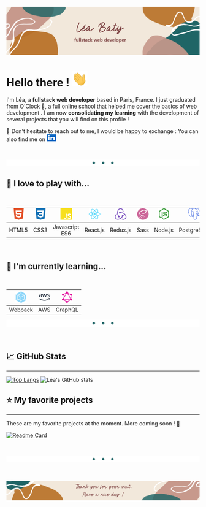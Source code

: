 <link rel="stylesheet" type="text/css" media="all" href="./styles.css" />

![profile banner](Images/readme_banner.png)

# Hello there ! <img src="Images/icons/wave.gif" width="40" height="40"/>

I'm Léa, a **fullstack web developer** based in Paris, France. I just graduated from O'Clock 🥇, a full online school that helped me cover the basics of web development . I am now **consolidating my learning** with the development of several projects that you will find on this profile !

💬 Don't hesitate to reach out to me, I would be happy to exchange : You can also find me on  <a href="https://www.linkedin.com/in/l%C3%A9a-baty-2a542375/" target="_blank" rel="noreferrer"> <img src="./images/icons/linkedin-col.svg" width="25" height="18" style="color:#0A66C2" alt="linkedin-logo"/> </a>

<br>

![](./images/splitter.png)


## 🙌 I love to play with... 

<br>


<img src="./images/icons/html5-col.svg" width="30" height="30" style="color:#E34F26;" alt="html5-logo"/>  |  <img src="./images/icons/css3-col.svg" width="30" height="30" style="color:#1572B6;;" alt="css3-logo"/> | <img src="./images/icons/javascript-col.svg" width="30" height="30" style="color:#F7DF1E;" alt="javascript-logo"/> | <img src="./images/icons/react-col.svg" width="30" height="30" style="color:#61DAFB;" alt="react-logo"/>  | <img src="./images/icons/redux.png" width="30" height="30" style="color:#764ABC" alt="redux-logo"/> | <img src="./images/icons/sass-col.svg" width="30" height="30" style="color:#CC6699;" alt="sass-logo"/>  | <img src="./images/icons/nodedotjs-col.svg" width="30" height="30" style="color:#339933;" alt="nodedotjs-logo"/>  | <img src="./images/icons/postgresql-col.svg" width="30" height="30" style="color:#4169E1;" alt="postgresql-logo"/>  | <img src="./images/icons/git-col.svg" width="30" height="30" style="color:#F05032;" alt="git-logo"/>  | <img src="./images/icons/figma-col.svg" width="30" height="30" style="color:#F24E1E;" alt="figma-logo"/>  |
|:---:|:---:|:---:|:---:|:---:|:---:|:---:|:---:|:---:|:---:|
| HTML5   |  CSS3 | Javascript ES6  | React.js  |  Redux.js | Sass  | Node.js  | PostgreSQL  | Git  | Figma  |

<!-- <p align="left">

<a href="https://www.w3.org/html/" target="_blank" rel="noreferrer">
<img src="./images/icons/html5-col.svg" width="30" height="30" style="color:#E34F26;" alt="html5-logo"/> </a>  <a href="https://www.w3schools.com/css/" target="_blank" rel="noreferrer"> <img src="./images/icons/css3-col.svg" width="30" height="30" style="color:#1572B6;;" alt="css3-logo"/> </a> <a href="https://developer.mozilla.org/en-US/docs/Web/JavaScript" target="_blank" rel="noreferrer"> <img src="./images/icons/javascript-col.svg" width="30" height="30" style="color:#F7DF1E;" alt="javascript-logo"/> </a> <a href="https://reactjs.org/" target="_blank" rel="noreferrer">
<img src="./images/icons/react-col.svg" width="30" height="30" style="color:#61DAFB;" alt="react-logo"/> </a> <a href="https://redux.js.org" target="_blank" rel="noreferrer">
<img src="./images/icons/redux.png" width="30" height="30" style="color:#764ABC" alt="redux-logo"/> </a> <a href="https://nodejs.org" target="_blank" rel="noreferrer"> 
<img src="./images/icons/nodedotjs-col.svg" width="30" height="30" style="color:#339933;" alt="nodedotjs-logo"/> </a><a href="https://sass-lang.com" target="_blank" rel="noreferrer">
<img src="./images/icons/sass-col.svg" width="30" height="30" style="color:#CC6699;" alt="sass-logo"/> </a><a href="https://www.postgresql.org" target="_blank" rel="noreferrer">
<img src="./images/icons/postgresql-col.svg" width="30" height="30" style="color:#4169E1;" alt="postgresql-logo"/> </a><a href="https://git-scm.com/" target="_blank" rel="noreferrer">
<img src="./images/icons/git-col.svg" width="30" height="30" style="color:#F05032;" alt="git-logo"/> </a><a href="https://www.figma.com/" target="_blank" rel="noreferrer">
<img src="./images/icons/figma-col.svg" width="30" height="30" style="color:#F24E1E;" alt="figma-logo"/> </a>
</p> -->

<br>

## 🧠 I'm currently learning...

<br>

<!-- <a href="https://webpack.js.org/" target="_blank" rel="noreferrer">
<img src="./images/icons/webpack-col.svg" width="30" height="30" style="color:#8DD6F9;" alt="webpack-logo"/> </a><a href="https://aws.amazon.com" target="_blank" rel="noreferrer"> <img src="./images/icons/amazonaws-col.svg" width="30" height="30" style="color:#232F3E;" alt="amazonaws-logo"/> </a><a href="https://graphql.org/" target="_blank" rel="noreferrer">
<img src="./images/icons/graphql-col.svg" width="30" height="30" style="color:#E10098;" alt="graphql-logo"/> </a> -->



<img src="./images/icons/webpack-col.svg" width="30" height="30" style="color:#8DD6F9;" alt="webpack-logo"/> | <img src="./images/icons/amazonaws-col.svg" width="30" height="30" style="color:#232F3E;" alt="amazonaws-logo"/> |   <img src="./images/icons/graphql-col.svg" width="30" height="30" style="color:#E10098;" alt="graphql-logo"/>	|
| :---:	| :---:	|:---:	|
| Webpack 	|  AWS	|  	GraphQL|


![](./images/splitter.png)

<br>

## 📈 GitHub Stats

---

[![Top Langs](https://github-readme-stats.vercel.app/api/top-langs/?username=leabaty&title_color=763839&text_color=bc7832&icon_color=b99488&bg_color=f2e8db&border_color=b99488)](https://github.com/leabaty/github-readme-stats) ![Léa's GitHub stats](https://github-readme-stats.vercel.app/api?username=leabaty&show_icons=true&title_color=763839&text_color=bc7832&icon_color=b99488&bg_color=f2e8db&border_color=b99488&line_height=27px)

## ⭐ My favorite projects

---

These are my favorite projects at the moment. More coming soon ! 🚀

[![Readme Card](https://github-readme-stats.vercel.app/api/pin/?username=leabaty&repo=guesthouse-website&title_color=763839&text_color=bc7832&icon_color=b99488&bg_color=f2e8db&border_color=b99488)](https://github.com/leabaty/guesthouse-website)

<br>

![](./images/splitter.png)

<br>

![](./images/footer.png)
